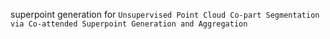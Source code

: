 superpoint generation for `Unsupervised Point Cloud Co-part Segmentation via Co-attended Superpoint Generation and Aggregation`